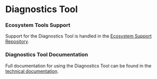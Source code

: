 # Diagnostics Tool

### Ecosystem Tools Support
Support for the Diagnostics Tool is handled in the [Ecosystem Support Repository](https://github.com/payara/ecosystem-support).

### Diagnostics Tool Documentation
Full documentation for using the Diagnostics Tool can be found in the [technical documentation](https://docs.payara.fish/enterprise/docs/Technical%20Documentation/Payara%20Server%20Documentation/Diagnostics%20and%20Troubleshooting/Diagnostics%20Tool.html).
